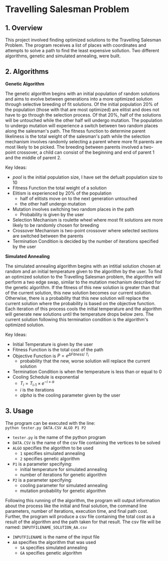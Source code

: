 # Travelling Salesman Problem

## 1. Overview

This project involved finding optimized solutions to the Travelling Salesman Problem. The program receives a list of places with coordinates and attempts to solve a path to find the least expensive sollution. Two different algorithms, genetic and simulated annealing, were built.

## 2. Algorithms

**Genetic Algorithm**

The genetic algorithm begins with an initial population of random solutions and aims to evolve between generations into a more optimized solution through selective breeding of fit solutions. Of the initial population 20% of the population (those with that are most optimized) are elitist and does not have to go through the selection process. Of that 20%, half of the solutions will be untouched while the other half will undergo mutation. The population to undergo mutation will experience a switch between two random places along the salesman's path. The fitness function to determine parent likeliness is the total weight of the salesman's path while the selection mechanism involves randomly selecting a parent where more fit parents are most likely to be picked. The breeding between parents involved a two-point crossover, a child can consist of the beginning and end of parent 1 and the middle of parent 2.

Key Ideas:
* *pool* is the initial population size, I have set the defualt population size to 10
* Fitness Function the total weight of a solution
* Elitism is experienced by 20% of the population
  * half of elitists move on to the next generation untouched
  * the other half undergo mutation
* Mutation involves switching two random places in the path
  * Probability is given by the user
* Selection Mechanism is roulette wheel where most fit solutions are more likely to be randomly chosen for breeding
* Crossover Mechanism is two-point crossover where selected sections are switched between the parents
* Termination Condition is decided by the number of iterations specified by the user


**Simulated Annealing**

The simulated annealing algorithm begins with an intitial solution chosen at random and an initial temperature given to the algorithm by the user. To find an optimized solution to the Travelling Salesman problem, the algorithm will perform a two edge swap, similar to the mutation mechanism described for the genetic algorithm. If the fitness of this new solution is greater than that of the current solution, this new solution becomes our current solution. Otherwise, there is a probability that this new solution will replace the current solution where the probability is based on the objective function. Each iteration of this process cools the initial temperature and the algorithm will generate new solutions until the temperature drops below zero. The current solution following this termination condition is the algorithm's optimized solution.

Key Ideas:
* Initial Temperature is given by the user
* Fitness Function is the total cost of the path
* Objective Function is $P = e^{ \Delta Fitness / \ T_i}$
  * probability that the new, worse solution will replace the current solution
* Termination Condition is when the temperature is less than or equal to 0
* Cooling Schedule is exponential 
  * $T_i = T_{\text{i-1}} \times e^{-i \times \alpha}$
  * *i* is the iterations
  * *alpha* is the cooling parameter given by the user
  
## 3. Usage

The program can be executed with the line:  
`python tester.py DATA.CSV ALGO P1 P2`

- `tester.py` is the name of the python program
- `DATA.CSV` is the name of the csv file containing the vertices to be solved
- `ALGO` specifies the algorithm to be used
  - `1` specifies simulated annealing
  - `2` specifies genetic algorithm
- `P1` is a parameter specifying:
  - initial temperature for simulated annealing
  - number of iterations for genetic algorithm
- `P2` is a parameter specifying:
  - cooling parameter for simulated annealing
  - mutation probability for genetic algorithm

Following this running of the algorithm, the program will output information about the process like the initial and final solution, the command line parameters, number of iterations, execution time, and final path cost. Further, the program will produce a csv file containing the total cost as a result of the algorithm and the path taken for that result. The csv file will be named:
`INPUTFILENAME_SOLUTION_AA.csv`

- `INPUTFILENAME` is the name of the input file
- `AA` specifies the algorithm that was used
  - `SA` specifies simulated annealing
  - `GA` specifies genetic algorithm
